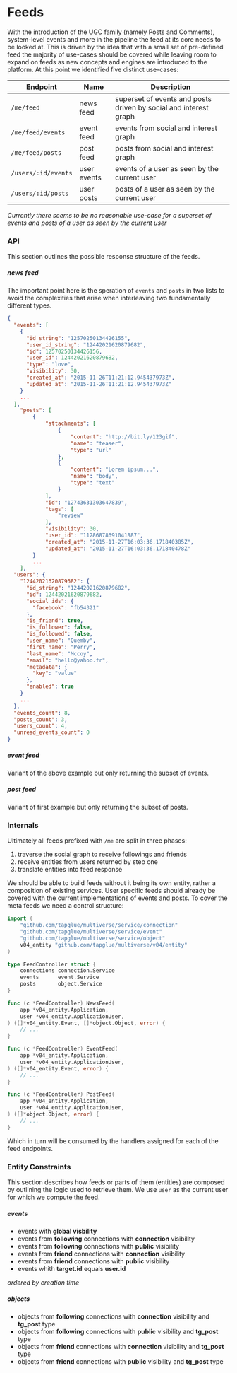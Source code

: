 # Feeds

With the introduction of the UGC family (namely Posts and Comments), system-level events and more in the pipeline the feed at its core needs to be looked at. This is driven by the idea that with a small set of pre-defined feed the majority of use-cases should be covered while leaving room to expand on feeds as new concepts and engines are introduced to the platform. At this point we identified five distinct use-cases:

|Endpoint|Name|Description|
|---|---|---|
|`/me/feed`|news feed|superset of events and posts driven by social and interest graph|
|`/me/feed/events`|event feed|events from social and interest graph|
|`/me/feed/posts`|post feed|posts from social and interest graph|
|`/users/:id/events`|user events|events of a user as seen by the current user|
|`/users/:id/posts`|user posts|posts of a user as seen by the current user|

*Currently there seems to be no reasonable use-case for a superset of events and posts of a user as seen by the current user*

### API

This section outlines the possible response structure of the feeds.

##### news feed

The important point here is the speration of `events` and `posts` in two lists to avoid the complexities that arise when interleaving two fundamentally different types.

``` json
{
  "events": [
    {
      "id_string": "12570250134426155",
      "user_id_string": "12442021620879682",
      "id": 12570250134426156,
      "user_id": 12442021620879682,
      "type": "love",
      "visibility": 30,
      "created_at": "2015-11-26T11:21:12.945437973Z",
      "updated_at": "2015-11-26T11:21:12.945437973Z"
    }
    ...
  ],
	"posts": [
		{
			"attachments": [
				{
					"content": "http://bit.ly/123gif",
					"name": "teaser",
					"type": "url"
				},
				{
					"content": "Lorem ipsum...",
					"name": "body",
					"type": "text"
				}
			],
			"id": "12743631303647839",
			"tags": [
				"review"
			],
			"visibility": 30,
			"user_id": "11286878691041887",
			"created_at": "2015-11-27T16:03:36.171840385Z",
			"updated_at": "2015-11-27T16:03:36.171840478Z"
		}
		...
	],
  "users": {
    "12442021620879682": {
      "id_string": "12442021620879682",
      "id": 12442021620879682,
      "social_ids": {
        "facebook": "fb54321"
      },
      "is_friend": true,
      "is_follower": false,
      "is_followed": false,
      "user_name": "Quemby",
      "first_name": "Perry",
      "last_name": "Mccoy",
      "email": "hello@yahoo.fr",
      "metadata": {
        "key": "value"
      },
      "enabled": true
    }
    ...
  },
  "events_count": 8,
  "posts_count": 3,
  "users_count": 4,
  "unread_events_count": 0
}

```

##### event feed

Variant of the above example but only returning the subset of events.

##### post feed

Variant of first example but only returning the subset of posts.

### Internals

Ultimately all feeds prefixed with `/me` are split in three phases:

1. traverse the social graph to receive followings and friends
2. receive entities from users returned by step one
3. translate entities into feed response

We should be able to build feeds without it being its own entity, rather a composition of existing services. User specific feeds should already be covered with the current implementations of events and posts. To cover the meta feeds we need a control structure:

``` go
import (
	"github.com/tapglue/multiverse/service/connection"
	"github.com/tapglue/multiverse/service/event"
	"github.com/tapglue/multiverse/service/object"
	v04_entity "github.com/tapglue/multiverse/v04/entity"
)

type FeedController struct {
	connections connection.Service
	events      event.Service
	posts       object.Service
}

func (c *FeedController) NewsFeed(
	app *v04_entity.Application,
	user *v04_entity.ApplicationUser,
) ([]*v04_entity.Event, []*object.Object, error) {
	// ...
}

func (c *FeedController) EventFeed(
	app *v04_entity.Application,
	user *v04_entity.ApplicationUser,
) ([]*v04_entity.Event, error) {
	// ...
}

func (c *FeedController) PostFeed(
	app *v04_entity.Application,
	user *v04_entity.ApplicationUser,
) ([]*object.Object, error) {
	// ...
}
```

Which in turn will be consumed by the handlers assigned for each of the feed endpoints.

### Entity Constraints

This section describes how feeds or parts of them (entities) are composed by outlining the logic used to retrieve them. We use `user` as the current user for which we compute the feed.

##### events

* events with **global visbility**
* events from **following** connections with **connection** visibility
* events from **following** connections with **public** visibility
* events from **friend** connections with **connection** visibility
* events from **friend** connections with **public** visibility
* events whith **target.id** equals **user.id**

*ordered by creation time*

##### objects

* objects from **following** connections with **connection** visibility and **tg_post** type
* objects from **following** connections with **public** visibility and **tg_post** type
* objects from **friend** connections with **connection** visibility and **tg_post** type
* objects from **friend** connections with **public** visibility and **tg_post** type
